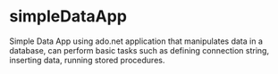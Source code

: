 # simpleDataApp
Simple Data App using ado.net
application that manipulates data in a database, can perform basic tasks such as defining connection string, inserting data, running stored procedures.
